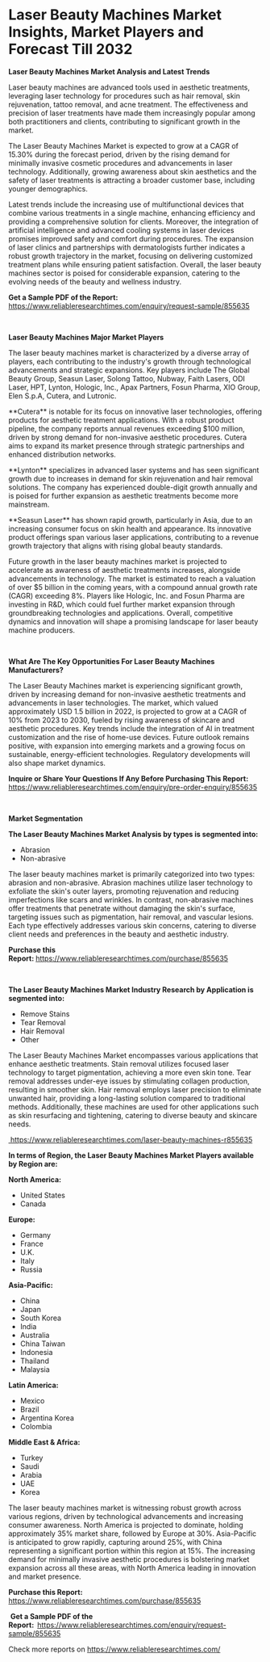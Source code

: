 <p><h1>Laser Beauty Machines Market Insights, Market Players and Forecast Till 2032</h1></p><p><strong>Laser Beauty Machines Market Analysis and Latest Trends</strong></p>
<p><p>Laser beauty machines are advanced tools used in aesthetic treatments, leveraging laser technology for procedures such as hair removal, skin rejuvenation, tattoo removal, and acne treatment. The effectiveness and precision of laser treatments have made them increasingly popular among both practitioners and clients, contributing to significant growth in the market.</p><p>The Laser Beauty Machines Market is expected to grow at a CAGR of 15.30% during the forecast period, driven by the rising demand for minimally invasive cosmetic procedures and advancements in laser technology. Additionally, growing awareness about skin aesthetics and the safety of laser treatments is attracting a broader customer base, including younger demographics.</p><p>Latest trends include the increasing use of multifunctional devices that combine various treatments in a single machine, enhancing efficiency and providing a comprehensive solution for clients. Moreover, the integration of artificial intelligence and advanced cooling systems in laser devices promises improved safety and comfort during procedures. The expansion of laser clinics and partnerships with dermatologists further indicates a robust growth trajectory in the market, focusing on delivering customized treatment plans while ensuring patient satisfaction. Overall, the laser beauty machines sector is poised for considerable expansion, catering to the evolving needs of the beauty and wellness industry.</p></p>
<p><strong>Get a Sample PDF of the Report:&nbsp;</strong> <a href="https://www.reliableresearchtimes.com/enquiry/request-sample/855635?utm_campaign=2255&utm_medium=2&utm_source=Github&utm_content=ia&utm_term=04042025&utm_id=laser-beauty-machines">https://www.reliableresearchtimes.com/enquiry/request-sample/855635</a></p>
<p>&nbsp;</p>
<p><strong>Laser Beauty Machines Major Market Players</strong></p>
<p><p>The laser beauty machines market is characterized by a diverse array of players, each contributing to the industry's growth through technological advancements and strategic expansions. Key players include The Global Beauty Group, Seasun Laser, Solong Tattoo, Nubway, Faith Lasers, ODI Laser, HPT, Lynton, Hologic, Inc., Apax Partners, Fosun Pharma, XIO Group, Elen S.p.A, Cutera, and Lutronic.</p><p>**Cutera** is notable for its focus on innovative laser technologies, offering products for aesthetic treatment applications. With a robust product pipeline, the company reports annual revenues exceeding $100 million, driven by strong demand for non-invasive aesthetic procedures. Cutera aims to expand its market presence through strategic partnerships and enhanced distribution networks.</p><p>**Lynton** specializes in advanced laser systems and has seen significant growth due to increases in demand for skin rejuvenation and hair removal solutions. The company has experienced double-digit growth annually and is poised for further expansion as aesthetic treatments become more mainstream.</p><p>**Seasun Laser** has shown rapid growth, particularly in Asia, due to an increasing consumer focus on skin health and appearance. Its innovative product offerings span various laser applications, contributing to a revenue growth trajectory that aligns with rising global beauty standards.</p><p>Future growth in the laser beauty machines market is projected to accelerate as awareness of aesthetic treatments increases, alongside advancements in technology. The market is estimated to reach a valuation of over $5 billion in the coming years, with a compound annual growth rate (CAGR) exceeding 8%. Players like Hologic, Inc. and Fosun Pharma are investing in R&D, which could fuel further market expansion through groundbreaking technologies and applications. Overall, competitive dynamics and innovation will shape a promising landscape for laser beauty machine producers.</p></p>
<p>&nbsp;</p>
<p><strong>What Are The Key Opportunities For Laser Beauty Machines Manufacturers?</strong></p>
<p><p>The Laser Beauty Machines market is experiencing significant growth, driven by increasing demand for non-invasive aesthetic treatments and advancements in laser technologies. The market, which valued approximately USD 1.5 billion in 2022, is projected to grow at a CAGR of 10% from 2023 to 2030, fueled by rising awareness of skincare and aesthetic procedures. Key trends include the integration of AI in treatment customization and the rise of home-use devices. Future outlook remains positive, with expansion into emerging markets and a growing focus on sustainable, energy-efficient technologies. Regulatory developments will also shape market dynamics.</p></p>
<p><strong>Inquire or Share Your Questions If Any Before Purchasing This Report:</strong> <a href="https://www.reliableresearchtimes.com/enquiry/pre-order-enquiry/855635?utm_campaign=2255&utm_medium=2&utm_source=Github&utm_content=ia&utm_term=04042025&utm_id=laser-beauty-machines">https://www.reliableresearchtimes.com/enquiry/pre-order-enquiry/855635</a></p>
<p>&nbsp;</p>
<p><strong>Market Segmentation</strong></p>
<p><strong>The Laser Beauty Machines Market Analysis by types is segmented into:</strong></p>
<p><ul><li>Abrasion</li><li>Non-abrasive</li></ul></p>
<p><p>The laser beauty machines market is primarily categorized into two types: abrasion and non-abrasive. Abrasion machines utilize laser technology to exfoliate the skin's outer layers, promoting rejuvenation and reducing imperfections like scars and wrinkles. In contrast, non-abrasive machines offer treatments that penetrate without damaging the skin's surface, targeting issues such as pigmentation, hair removal, and vascular lesions. Each type effectively addresses various skin concerns, catering to diverse client needs and preferences in the beauty and aesthetic industry.</p></p>
<p><strong>Purchase this Report:&nbsp;</strong><a href="https://www.reliableresearchtimes.com/purchase/855635?utm_campaign=2255&utm_medium=2&utm_source=Github&utm_content=ia&utm_term=04042025&utm_id=laser-beauty-machines">https://www.reliableresearchtimes.com/purchase/855635</a></p>
<p>&nbsp;</p>
<p><strong>The Laser Beauty Machines Market Industry Research by Application is segmented into:</strong></p>
<p><ul><li>Remove Stains</li><li>Tear Removal</li><li>Hair Removal</li><li>Other</li></ul></p>
<p><p>The Laser Beauty Machines Market encompasses various applications that enhance aesthetic treatments. Stain removal utilizes focused laser technology to target pigmentation, achieving a more even skin tone. Tear removal addresses under-eye issues by stimulating collagen production, resulting in smoother skin. Hair removal employs laser precision to eliminate unwanted hair, providing a long-lasting solution compared to traditional methods. Additionally, these machines are used for other applications such as skin resurfacing and tightening, catering to diverse beauty and skincare needs.</p></p>
<p><a href="https://www.reliableresearchtimes.com/laser-beauty-machines-r855635?utm_campaign=2255&utm_medium=2&utm_source=Github&utm_content=ia&utm_term=04042025&utm_id=laser-beauty-machines">&nbsp;https://www.reliableresearchtimes.com/laser-beauty-machines-r855635</a></p>
<p><strong>In terms of Region, the Laser Beauty Machines Market Players available by Region are:</strong></p>
<p>
    <p> <strong> North America: </strong>
        <ul>
            <li>United States</li>
            <li>Canada</li>
        </ul>
        </p> 
    <p> <strong> Europe: </strong>
        <ul>
            <li>Germany</li>
            <li>France</li>
            <li>U.K.</li>
            <li>Italy</li>
            <li>Russia</li>
        </ul>
        </p> 
    <p> <strong> Asia-Pacific: </strong>
        <ul>
            <li>China</li>
            <li>Japan</li>
            <li>South Korea</li>
            <li>India</li>
            <li>Australia</li>
            <li>China Taiwan</li>
            <li>Indonesia</li>
            <li>Thailand</li>
            <li>Malaysia</li>
        </ul>
        </p> 
    <p> <strong> Latin America: </strong>
        <ul>
            <li>Mexico</li>
            <li>Brazil</li>
            <li>Argentina Korea</li>
            <li>Colombia</li>
        </ul>
        </p> 
    <p> <strong> Middle East & Africa: </strong>
        <ul>
            <li>Turkey</li>
            <li>Saudi</li>
            <li>Arabia</li>
            <li>UAE</li>
            <li>Korea</li>
        </ul>
    </p>
    </p>
<p><p>The laser beauty machines market is witnessing robust growth across various regions, driven by technological advancements and increasing consumer awareness. North America is projected to dominate, holding approximately 35% market share, followed by Europe at 30%. Asia-Pacific is anticipated to grow rapidly, capturing around 25%, with China representing a significant portion within this region at 15%. The increasing demand for minimally invasive aesthetic procedures is bolstering market expansion across all these areas, with North America leading in innovation and market presence.</p></p>
<p><strong>Purchase this Report: </strong><a href="https://www.reliableresearchtimes.com/purchase/855635?utm_campaign=2255&utm_medium=2&utm_source=Github&utm_content=ia&utm_term=04042025&utm_id=laser-beauty-machines">https://www.reliableresearchtimes.com/purchase/855635</a></p>
<p>&nbsp;<strong>Get a Sample PDF of the Report:&nbsp;&nbsp;</strong><a href="https://www.reliableresearchtimes.com/enquiry/request-sample/855635?utm_campaign=2255&utm_medium=2&utm_source=Github&utm_content=ia&utm_term=04042025&utm_id=laser-beauty-machines">https://www.reliableresearchtimes.com/enquiry/request-sample/855635</a></p>
<p><strong></strong></p>
<p>Check more reports on <a href="https://www.reliableresearchtimes.com/?utm_campaign=2255&utm_medium=2&utm_source=Github&utm_content=ia&utm_term=04042025&utm_id=laser-beauty-machines">https://www.reliableresearchtimes.com/</a></p>